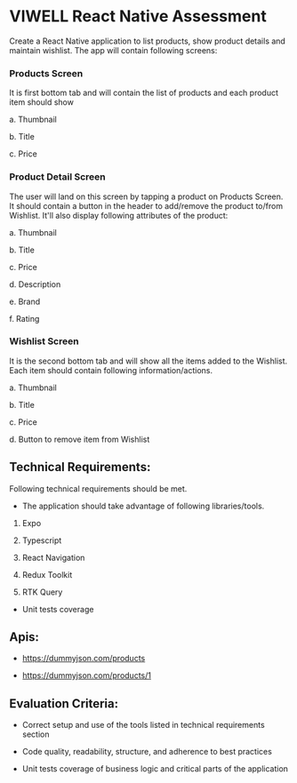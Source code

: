 # VIWELL React Native Assessment


Create a React Native application to list products, show product details
and maintain wishlist. The app will contain following screens:

### Products Screen

It is first bottom tab and will contain the list of products and each product item should show

a.  Thumbnail

b.  Title

c.  Price

### Product Detail Screen

The user will land on this screen by tapping a product on Products Screen. It should contain a button in the header to add/remove the product to/from Wishlist. It'll also display following attributes of the product:

a.  Thumbnail

b.  Title

c.  Price

d.  Description

e.  Brand

f.  Rating

### Wishlist Screen

It is the second bottom tab and will show all the items added to the Wishlist. Each item should contain following information/actions.

a.  Thumbnail

b.  Title

c.  Price

d.  Button to remove item from Wishlist

## Technical Requirements:

Following technical requirements should be met.

-   The application should take advantage of following libraries/tools.

1.  Expo

2.  Typescript

3.  React Navigation

4.  Redux Toolkit

5.  RTK Query

-   Unit tests coverage

## Apis:

-   https://dummyjson.com/products

-   <https://dummyjson.com/products/1>


## Evaluation Criteria:

-   Correct setup and use of the tools listed in technical requirements
    section

-   Code quality, readability, structure, and adherence to best
    practices

-   Unit tests coverage of business logic and critical parts of the
    application
